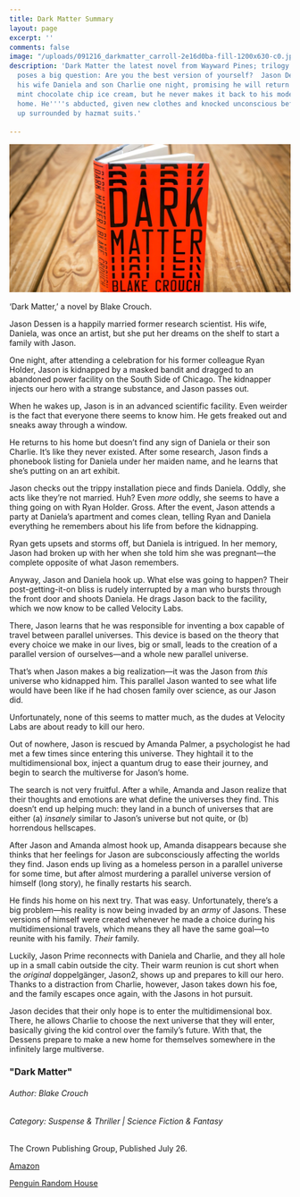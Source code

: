 ```yaml
---
title: Dark Matter Summary
layout: page
excerpt: ''
comments: false
image: "/uploads/091216_darkmatter_carroll-2e16d0ba-fill-1200x630-c0.jpg"
description: 'Dark Matter the latest novel from Wayward Pines; trilogy author BlakeCrouch,
  poses a big question: Are you the best version of yourself?  Jason Dessen leaves
  his wife Daniela and son Charlie one night, promising he will return shortly with
  mint chocolate chip ice cream, but he never makes it back to his modest Chicago
  home. He''''s abducted, given new clothes and knocked unconscious before waking
  up surrounded by hazmat suits.'

---
```

![](/uploads/091216_darkmatter_carroll-2e16d0ba-fill-1200x630-c0.jpg)

‘Dark Matter,’ a novel by Blake Crouch.

Jason Dessen is a happily married former research scientist. His wife, Daniela, was once an artist, but she put her dreams on the shelf to start a family with Jason.

One night, after attending a celebration for his former colleague Ryan Holder, Jason is kidnapped by a masked bandit and dragged to an abandoned power facility on the South Side of Chicago. The kidnapper injects our hero with a strange substance, and Jason passes out.

When he wakes up, Jason is in an advanced scientific facility. Even weirder is the fact that everyone there seems to know him. He gets freaked out and sneaks away through a window.

He returns to his home but doesn’t find any sign of Daniela or their son Charlie. It’s like they never existed. After some research, Jason finds a phonebook listing for Daniela under her maiden name, and he learns that she’s putting on an art exhibit.

Jason checks out the trippy installation piece and finds Daniela. Oddly, she acts like they’re not married. Huh? Even _more_ oddly, she seems to have a thing going on with Ryan Holder. Gross. After the event, Jason attends a party at Daniela’s apartment and comes clean, telling Ryan and Daniela everything he remembers about his life from before the kidnapping.

Ryan gets upsets and storms off, but Daniela is intrigued. In her memory, Jason had broken up with her when she told him she was pregnant—the complete opposite of what Jason remembers.

Anyway, Jason and Daniela hook up. What else was going to happen? Their post-getting-it-on bliss is rudely interrupted by a man who bursts through the front door and shoots Daniela. He drags Jason back to the facility, which we now know to be called Velocity Labs.

There, Jason learns that he was responsible for inventing a box capable of travel between parallel universes. This device is based on the theory that every choice we make in our lives, big or small, leads to the creation of a parallel version of ourselves—and a whole new parallel universe.

That’s when Jason makes a big realization—it was the Jason from _this_ universe who kidnapped him. This parallel Jason wanted to see what life would have been like if he had chosen family over science, as our Jason did.

Unfortunately, none of this seems to matter much, as the dudes at Velocity Labs are about ready to kill our hero.

Out of nowhere, Jason is rescued by Amanda Palmer, a psychologist he had met a few times since entering this universe. They hightail it to the multidimensional box, inject a quantum drug to ease their journey, and begin to search the multiverse for Jason’s home.

The search is not very fruitful. After a while, Amanda and Jason realize that their thoughts and emotions are what define the universes they find. This doesn’t end up helping much: they land in a bunch of universes that are either (a) _insanely_ similar to Jason’s universe but not quite, or (b) horrendous hellscapes.

After Jason and Amanda almost hook up, Amanda disappears because she thinks that her feelings for Jason are subconsciously affecting the worlds they find. Jason ends up living as a homeless person in a parallel universe for some time, but after almost murdering a parallel universe version of himself (long story), he finally restarts his search.

He finds his home on his next try. That was easy. Unfortunately, there’s a big problem—his reality is now being invaded by an _army_ of Jasons. These versions of himself were created whenever he made a choice during his multidimensional travels, which means they all have the same goal—to reunite with his family. _Their_ family.

Luckily, Jason Prime reconnects with Daniela and Charlie, and they all hole up in a small cabin outside the city. Their warm reunion is cut short when the _original_ doppelgänger, Jason2, shows up and prepares to kill our hero. Thanks to a distraction from Charlie, however, Jason takes down his foe, and the family escapes once again, with the Jasons in hot pursuit.

Jason decides that their only hope is to enter the multidimensional box. There, he allows Charlie to choose the next universe that they will enter, basically giving the kid control over the family’s future. With that, the Dessens prepare to make a new home for themselves somewhere in the infinitely large multiverse.

### **"Dark Matter"**

###### Author: _Blake Crouch_

###### Category: Suspense & Thriller | Science Fiction & Fantasy

The Crown Publishing Group, Published July 26.

[Amazon](https://www.amazon.com.au/Dark-Matter-Novel-Blake-Crouch-ebook/dp/B0180T0IUY "Dark Matter A NOVEL By BLAKE CROUCH")

[Penguin Random House](https://www.penguinrandomhouse.com/books/253400/dark-matter-by-blake-crouch/ "Dark Matter A NOVEL By BLAKE CROUCH")